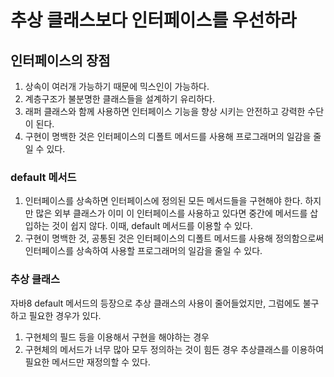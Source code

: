 # 추상 클래스보다 인터페이스를 우선하라
## 인터페이스의 장점
1. 상속이 여러개 가능하기 때문에 믹스인이 가능하다. 
2. 계층구조가 불분명한 클래스들을 설계하기 유리하다.
3. 래퍼 클래스와 함께 사용하면 인터페이스 기능을 향상 시키는 안전하고 강력한 수단이 된다. 
4. 구현이 명백한 것은 인터페이스의 디폴트 메서드를 사용해 프로그래머의 일감을 줄일 수 있다.

### default 메서드 
1. 인터페이스를 상속하면 인터페이스에 정의된 모든 메서드들을 구현해야 한다. 하지만 많은 외부 클래스가 이미 이 인터페이스를 사용하고 있다면 
중간에 메서드를 삽입하는 것이 쉽지 않다. 이때, default 메서드를 이용할 수 있다.
2. 구현이 명백한 것, 공통된 것은 인터페이스의 디폴트 메서드를 사용해 정의함으로써 인터페이스를 상속하여 사용할 프로그래머의 일감을 줄일 수 있다.

### 추상 클래스
자바8 default 메서드의 등장으로 추상 클래스의 사용이 줄어들었지만, 그럼에도 불구하고 필요한 경우가 있다.
1. 구현체의 필드 등을 이용해서 구현을 해야하는 경우
2. 구현체의 메서드가 너무 많아 모두 정의하는 것이 힘든 경우 추상클래스를 이용하여 필요한 메서드만 재정의할 수 있다.

